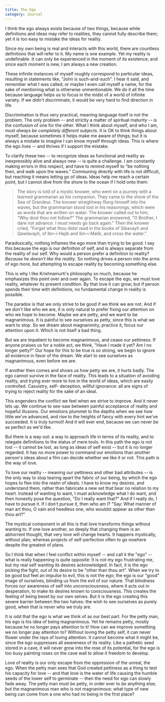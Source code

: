 ```yaml
---
title: The Ego
category: Journal
---
```


I think the ego always exists because of two things, because while
definitions and ideas may refer to realities, they cannot fully describe
them; yet it is too easy to mistake the ideas for reality.

Since my own being is real and interacts with this world, there are
countless definitions that will refer to it.  My name is one example.
Yet my reality is undefinable.  It can only be experienced in the moment
of its existence; and since each moment is new, I am always a new
creation.

These infinite instances of myself roughly correspond to particular
ideas, resulting in statements like, "John is such-and-such".  I hear it
said, and remember what I was called; or maybe I even call myself a
name, for the sake of mentioning what is otherwise unmentionable.  We do
it all the time because language helps us to focus in the midst of a
world of infinite variety.  If we didn't discriminate, it would be very
hard to find direction in life.

Discrimination is thus very practical, meaning language itself is not
the problem.  The only problem -- and strictly a matter of spiritual
maturity -- is the confusion of one for the other.  What I think about
myself, and who I am, must *always be completely different subjects*.  It
is OK to think things about myself, because sometimes it helps make me
aware of things; but it is always a mistake to imagine I can know myself
through ideas.  This is where the ego lives -- and thrives if I support
the mistake.

To clarify these two -- to recognize ideas as functional and reality as
inexpressibly alive and always new -- is quite a challenge.  I am
constantly making errors in this respect, and have to remind myself to
"be nothing then, and walk upon the waves."  Communing directly with
life is not difficult, but reaching it means letting go of ideas.  Ideas
help me reach a certain point, but I cannot dive from the shore to the
ocean if I hold onto them:

> The story is told of a mystic knower, who went on a journey with a
> learned grammarian as his companion.  They came to the shore of the
> Sea of Grandeur.  The knower straightway flung himself into the waves,
> but the grammarian stood lost in his reasonings, which were as words
> that are written on water.  The knower called out to him, "Why dost
> thou not follow?"  The grammarian answered, "O Brother, I dare not
> advance.  I must needs go back again."  Then the knower cried, "Forget
> what thou didst read in the books of Sibavayh and Qawlavayh, of
> Ibn-i-Hajib and Ibn-i-Malik, and cross the water."

Paradoxically, nothing inflames the ego more than trying to be good.  I
say this because the ego is our definition of self, and is always
separate from the reality of our self.  Why would a person prefer a
definition to reality?  *Because he doesn't like the reality*.  So nothing
drives a person into the arms of ego more, but attempting to escape
reality by becoming something else.

This is why I like Krishnamurti's philosophy so much, because he
emphasizes this point over and over again.  To escape the ego, we must
love reality, whatever its present condition.  By that love it can grow;
but if person spends their time with definitions, no fundamental change
in reality is possible.

The paradox is that we only strive to be good if we think we are not.
And if we don't like who we are, it is only natural to prefer fixing our
attention on who we hope to become.  Maybe we are petty, and we want to
be magnanimous.  It is painful to see ourselves as petty, since this is
what we want to stop.  So we dream about magnanimity, practice it, focus
our attention upon it.  Which is not itself a bad thing.

But we are impatient to become magnanimous, and cease our pettiness.  If
anyone praises us for a noble act, we think, "Have I made it yet?  Am I
no longer petty?"  Our hope for this to be true is *so* strong, we begin
to ignore all evidence in favor of the dream.  We start to see ourselves
as magnanimous, even before we are.

If another then comes and shows us how petty we are, it hurts badly.
The ego cannot survive in the face of reality.  This leads to a
situation of avoiding reality, and trying ever more to live in the world
of ideas, which are easily controlled.  Casuistry, self- deception,
willful ignorance: all are signs of trying to reject reality for the
sake of an ideal.

This engenders the conflict we feel when we strive to improve.  And it
never lets up.  We continue to see-saw between painful acceptance of
reality and hopeful illusions.  Our emotions plummet to the depths when
we see how little we've advanced, and rise to the heights of fancy with
every hint we've succeeded.  It is truly turmoil!  And it will ever end,
because we can never be as perfect as we'd like.

But there is a way out: a way to approach life in terms of its reality,
and to relegate definitions to the status of mere tools.  In this path
the ego is not lost -- it cannot be lost, as long as ideas of self exist
-- but it is no longer regarded.  It has no more power to command our
emotions than another person's ideas about a film can decide whether we
like it or not.  This path is the way of love.

To love our reality -- meaning our pettiness and other bad attributes --
is the only way to stop tearing apart the fabric of our being, by which
the ego hopes to flee into the realm of ideals.  I have to know my
desires, and understand them, rather than fabricate a new set that bear
no relation to my heart.  Instead of wanting to want, I must acknowledge
what I do want, and then honestly pose the question, "Do I really want
that?"  And if I really do, I have to pursue it.  If I don't pursue it,
then who am I?  "Say: What manner of man art thou, O vain and heedless
one, who wouldst appear as other than thou art?"

The mystical component in all this is that love transforms things
without wanting to.  If one love another, so deeply that changing them
is an abhorrent thought, that very love will change hearts.  It happens
mystically, without plan; whereas projects of self-perfection often to
go nowhere despite the greatest of plans.

So I think that when I feel conflict within myself -- and call it the
"ego" -- what is really happening is quite opposite: It is not my ego
frustrating me, but my real self wanting its desires acknowledged.  In
fact, it is the ego picking the fight, out of its desire to be "other
than thou art".  When we try to be good but feel an impulse to evil,
this is not the ego; the ego is our "good" image of ourselves, blinding
us from the evil of our nature.  That blindness forces our awareness of
self into unconsciousness, where it acts out in desperation, to make its
desires known to consciousness.  This creates the feeling of being beset
by our own selves.  But it is the ego creating this severe barrier
between the two halves: the wish to see ourselves as purely good, when
that is never who we truly are.

It is odd that the ego is what we think of as our best part.  For the
petty man, his ego is his idea of being magnanimous.  Yet he remains
petty, mostly because he no longer pays attention to it!  How can we
improve something we no longer pay attention to?  Without loving the
petty self, it can never flower under the rays of loving attention.  It
cannot become what it might be, since the ego suppresses all awareness
of its reality.  Like a pathetic seed stored in a cave, it will never
grow into the rose of its potential, for the ego is too busy painting
roses on the cave wall to allow it freedom to develop.

Love of reality is our only escape from the oppression of the unreal,
the ego.  When the petty man sees that God created pettiness as a thing
to test his capacity for love -- and that love is the water of life
causing the humble seeds of the lower self to germinate -- then the need
for ego can slowly fade away.  The petty man must *be* petty, in order
ever to *be* anything else; but the magnanimous man who is not
magnanimous: what type of new being can come from a one who had no being
in the first place?


